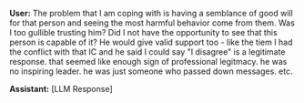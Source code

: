 **User:**
The problem that I am coping with is having a semblance of good will for that person and seeing the most harmful behavior come from them. Was I too gullible trusting him? Did I not have the opportunity to see that this person is capable of it? He would give valid support too - like the tiem I had the conflict with that IC and he said I could say "I disagree" is a legitimate response. that seemed like enough sign of professional legitmacy. he was no inspiring leader. he was just someone who passed down messages. etc. 


**Assistant:**
[LLM Response]

